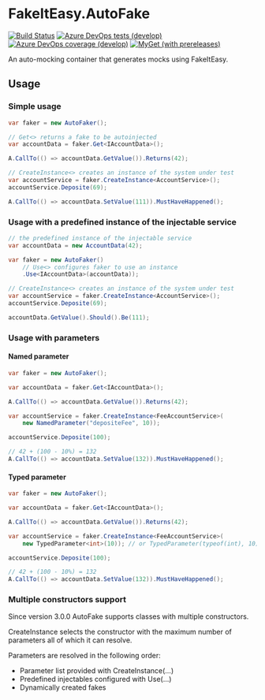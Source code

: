 # FakeItEasy.AutoFake

[![Build Status](https://dev.azure.com/FkThat/CI/_apis/build/status/AutoFake?branchName=develop)](https://dev.azure.com/FkThat/CI/_build/latest?definitionId=40&branchName=develop)
[![Azure DevOps tests (develop)](https://img.shields.io/azure-devops/tests/FkThat/CI/40/develop)](https://dev.azure.com/FkThat/CI/_build/latest?definitionId=40&branchName=develop)
[![Azure DevOps coverage (develop)](https://img.shields.io/azure-devops/coverage/FkThat/CI/40/develop)](https://dev.azure.com/FkThat/CI/_build/latest?definitionId=40&branchName=develop)
[![MyGet (with prereleases)](https://img.shields.io/myget/fkthat/vpre/FakeItEasy.AutoFake?label=MyGet)](https://www.myget.org/feed/fkthat/package/nuget/FakeItEasy.AutoFake)

An auto-mocking container that generates mocks using FakeItEasy.

## Usage

### Simple usage

```csharp
var faker = new AutoFaker();

// Get<> returns a fake to be autoinjected
var accountData = faker.Get<IAccountData>();

A.CallTo(() => accountData.GetValue()).Returns(42);

// CreateInstance<> creates an instance of the system under test
var accountService = faker.CreateInstance<AccountService>();
accountService.Deposite(69);

A.CallTo(() => accountData.SetValue(111)).MustHaveHappened();
```

### Usage with a predefined instance of the injectable service

```csharp
// the predefined instance of the injectable service
var accountData = new AccountData(42);

var faker = new AutoFaker()
    // Use<> configures faker to use an instance
    .Use<IAccountData>(accountData));

// CreateInstance<> creates an instance of the system under test
var accountService = faker.CreateInstance<AccountService>();
accountService.Deposite(69);

accountData.GetValue().Should().Be(111);
```

### Usage with parameters

#### Named parameter

```csharp
var faker = new AutoFaker();

var accountData = faker.Get<IAccountData>();

A.CallTo(() => accountData.GetValue()).Returns(42);

var accountService = faker.CreateInstance<FeeAccountService>(
    new NamedParameter("depositeFee", 10));

accountService.Deposite(100);

// 42 + (100 - 10%) = 132
A.CallTo(() => accountData.SetValue(132)).MustHaveHappened();
```

#### Typed parameter

```csharp
var faker = new AutoFaker();

var accountData = faker.Get<IAccountData>();

A.CallTo(() => accountData.GetValue()).Returns(42);

var accountService = faker.CreateInstance<FeeAccountService>(
    new TypedParameter<int>(10)); // or TypedParameter(typeof(int), 10)

accountService.Deposite(100);

// 42 + (100 - 10%) = 132
A.CallTo(() => accountData.SetValue(132)).MustHaveHappened();
```

### Multiple constructors support

Since version 3.0.0 AutoFake supports classes with multiple constructors.

CreateInstance selects the constructor with the maximum number of parameters all of which it
can resolve.

Parameters are resolved in the following order:

* Parameter list provided with CreateInstance(...)
* Predefined injectables configured with Use(...)
* Dynamically created fakes

